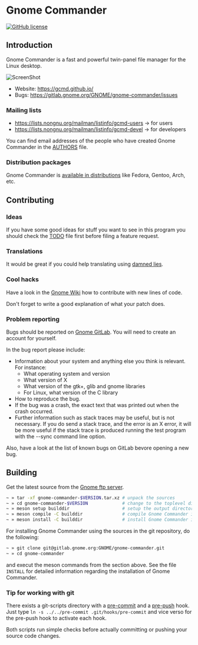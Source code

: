 # Gnome Commander #

[![GitHub license](https://img.shields.io/badge/license-GPLv2-blue.svg)](https://raw.githubusercontent.com/GNOME/gnome-commander/master/COPYING)

## Introduction ##

Gnome Commander is a fast and powerful twin-panel file manager for the Linux desktop.

![ScreenShot](https://gcmd.github.io/ss/MainWin-Classic.png)

* Website: https://gcmd.github.io/
* Bugs: https://gitlab.gnome.org/GNOME/gnome-commander/issues

### Mailing lists ###

* https://lists.nongnu.org/mailman/listinfo/gcmd-users → for users
* https://lists.nongnu.org/mailman/listinfo/gcmd-devel → for developers

You can find email addresses of the people who have created Gnome Commander
in the [AUTHORS](AUTHORS) file.

### Distribution packages ###

Gnome Commander is
[available in distributions](https://gcmd.github.io/download.html#external)
like Fedora, Gentoo, Arch, etc.

## Contributing ##


### Ideas ###

If you have some good ideas for stuff you want to see in this program you
should check the [TODO](TODO) file first before filing a feature request.


### Translations ###

It would be great if you could help translating using [damned lies](https://l10n.gnome.org/).


### Cool hacks ###

Have a look in the [Gnome Wiki](https://wiki.gnome.org/GitLab#GitLab_workflow_for_code_contribution) how to contribute with new lines of code.

Don't forget to write a good explanation of what your patch does.


### Problem reporting ###

Bugs should be reported on [Gnome GitLab](https://gitlab.gnome.org/GNOME/gnome-commander/issues).
You will need to create an account for yourself.

In the bug report please include:

* Information about your system and anything else you think is relevant.
For instance:
  * What operating system and version
  * What version of X
  * What version of the gtk+, glib and gnome libraries
  * For Linux, what version of the C library
* How to reproduce the bug.
* If the bug was a crash, the exact text that was printed out when the
  crash occurred.
* Further information such as stack traces may be useful, but is not
  necessary. If you do send a stack trace, and the error is an X error,
  it will be more useful if the stack trace is produced running the test
  program with the --sync command line option.

Also, have a look at the list of known bugs on GitLab bevore opening a new bug.


## Building ##

Get the latest source from the [Gnome ftp server](https://download.gnome.org/sources/gnome-commander/).

```bash
~ » tar -xf gnome-commander-$VERSION.tar.xz # unpack the sources
~ » cd gnome-commander-$VERSION             # change to the toplevel directory
~ » meson setup builddir                    # setup the output directory for building the sources through meson
~ » meson compile -C builddir               # compile Gnome Commander into builddir directory
~ » meson install -C builddir               # install Gnome Commander in the system
```

For installing Gnome Commander using the sources in the git repository, do the following:

```bash
~ » git clone git@gitlab.gnome.org:GNOME/gnome-commander.git
~ » cd gnome-commander
```

and execut the meson commands from the section above. See the file ``INSTALL``
for detailed information regarding the installation of Gnome Commander.

### Tip for working with git ###

There exists a git-scripts directory with a [pre-commit](pre-commit)
and a [pre-push](pre-push) hook. Just type ``ln -s ../../pre-commit
.git/hooks/pre-commit`` and vice verso for the pre-push hook to
activate each hook.

Both scripts run simple checks before actually committing or pushing
your source code changes.
